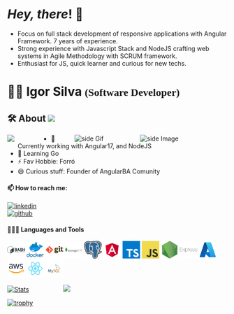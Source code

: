 
# *Hey, there*! 👋  
 + Focus on full stack development of responsive applications with Angular Framework.
7 years of experience. 
+ Strong experience with Javascript Stack and NodeJS crafting
web systems in Agile Methodology with SCRUM framework.
+ Enthusiast for JS, quick learner and curious for new techs.
# 👩‍💻 Igor Silva <span style="font-family: Tahoma; font-size: 1.5rem;">(Software Developer)</span>


## 🛠 About  <img src="https://github.com/perolanegra/perolanegra/raw/master/assets/life_balance.gif" width="29px">
  
<img src="https://github.com/perolanegra/perolanegra/blob/master/assets/life_balance.gif" alt="side Image" align="right" width="200" height="auto" />
<a href="https://ko-fi.com/perolanegra"> 
<img src="https://media3.giphy.com/media/ZEB6yFbLnhyQf7g3hn/giphy.gif" alt="side Gif" align="right" width="150" height="auto"/>
<img src="https://i.imgur.com/A2dBMbT.png" align="left" width="100" height="auto"> 
 </a>
  
  - 🔭 Currently working with Angular17, and NodeJS
  - 🌱 Learning Go 
  - ⚡ Fav Hobbie: Forró 
  - 😄 Curious stuff: Founder of AngularBA Comunity 

  


  #### 📫 How to reach me:
  
  [![linkedin](https://img.shields.io/badge/linkedin-0A66C2?style=for-the-badge&logo=linkedin&logoColor=white)](https://www.linkedin.com/in/devbaiano/)  
  [![github](https://img.shields.io/badge/github-000?style=for-the-badge&logo=github&logoColor=white)](https://github.com/Perolanegra/)  
  
  
  #### 👨🏻‍💻 Languages and Tools <br />
  <code><img height="40" src="https://raw.githubusercontent.com/github/explore/80688e429a7d4ef2fca1e82350fe8e3517d3494d/topics/bash/bash.png"></code>
  <code><img height="40" src="https://raw.githubusercontent.com/github/explore/80688e429a7d4ef2fca1e82350fe8e3517d3494d/topics/docker/docker.png"></code>
  <code><img height="40" src="https://raw.githubusercontent.com/github/explore/80688e429a7d4ef2fca1e82350fe8e3517d3494d/topics/git/git.png"></code>
  <code><img height="40" src="https://raw.githubusercontent.com/github/explore/80688e429a7d4ef2fca1e82350fe8e3517d3494d/topics/mongodb/mongodb.png"></code>
  <code><img height="40" src="https://raw.githubusercontent.com/github/explore/80688e429a7d4ef2fca1e82350fe8e3517d3494d/topics/postgresql/postgresql.png"></code>
  <code><img height="40" src="https://raw.githubusercontent.com/github/explore/80688e429a7d4ef2fca1e82350fe8e3517d3494d/topics/angular/angular.png"></code>
  <code><img height="40" src="https://raw.githubusercontent.com/github/explore/80688e429a7d4ef2fca1e82350fe8e3517d3494d/topics/typescript/typescript.png"></code>
  <code><img height="40" src="https://raw.githubusercontent.com/github/explore/80688e429a7d4ef2fca1e82350fe8e3517d3494d/topics/javascript/javascript.png"></code>
  <code><img height="40" src="https://raw.githubusercontent.com/github/explore/80688e429a7d4ef2fca1e82350fe8e3517d3494d/topics/nodejs/nodejs.png"></code>
  <code><img height="40" src="https://raw.githubusercontent.com/github/explore/80688e429a7d4ef2fca1e82350fe8e3517d3494d/topics/express/express.png"></code>
  <code><img height="40" src="https://raw.githubusercontent.com/github/explore/80688e429a7d4ef2fca1e82350fe8e3517d3494d/topics/azure/azure.png"></code>
  <code><img height="40" src="https://raw.githubusercontent.com/github/explore/80688e429a7d4ef2fca1e82350fe8e3517d3494d/topics/aws/aws.png"></code>
  <code><img height="40" src="https://raw.githubusercontent.com/github/explore/80688e429a7d4ef2fca1e82350fe8e3517d3494d/topics/react/react.png"></code>
  <code><img height="40" src="https://raw.githubusercontent.com/github/explore/80688e429a7d4ef2fca1e82350fe8e3517d3494d/topics/mysql/mysql.png"></code>
  
  [![Stats](https://github-readme-stats.vercel.app/api?username=perolanegra&show_icons=true&theme=radical)](https://github-readme-stats.vercel.app/api?username=perolanegra&show_icons=true&theme=radical)&nbsp; &nbsp; &nbsp; &nbsp; &nbsp; &nbsp; &nbsp; &nbsp; &nbsp; &nbsp; <img src="https://github.com/perolanegra/perolanegra/blob/master/assets/saved.gif" width="195">
  
  [![trophy](https://github-profile-trophy.vercel.app/?username=perolanegra&theme=juicyfresh&no-frame=true&row=1&&margin-w=20&no-bg=true)](https://github-profile-trophy.vercel.app/?username=perolanegra&theme=juicyfresh&no-frame=true&row=1&&margin-w=20&no-bg=true)    